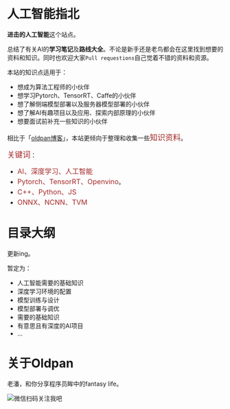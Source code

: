# 人工智能指北

**进击的人工智能**这个站点。

总结了有关AI的**学习笔记**及**路线大全**。不论是新手还是老鸟都会在这里找到想要的资料和知识。同时也欢迎大家`Pull requestions`自己觉着不错的资料和资源。

本站的知识点适用于：

- 想成为算法工程师的小伙伴
- 想学习Pytorch、TensorRT、Caffe的小伙伴
- 想了解侧端模型部署以及服务器模型部署的小伙伴
- 想了解AI有趣项目以及应用、探索内部原理的小伙伴
- 想要面试前补充一些知识的小伙伴

相比于「[oldpan博客](https://oldpan.me/)」，本站更倾向于整理和收集一些<font color=#A52A2A size=4 >知识资料</font>。

<font color=#A52A2A size=4 >关键词</font>：

- <font color=#A52A2A size=3 >AI、深度学习、人工智能</font>
- <font color=#A52A2A size=3 >Pytorch、TensorRT、Openvino</font>。
- <font color=#A52A2A size=3 >C++、Python、JS</font>
- <font color=#A52A2A size=3 >ONNX、NCNN、TVM</font>

# 目录大纲

更新ing。

暂定为：
- 人工智能需要的基础知识
- 深度学习环境的配置
- 模型训练与设计
- 模型部署与调优
- 需要的基础知识
- 有意思且有深度的AI项目
- ...


# 关于Oldpan

老潘，和你分享程序员眸中的fantasy life。

![微信扫码关注我吧](http://image.oldpan.me/%E6%96%B0%E7%89%88.png)
